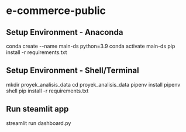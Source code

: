 # e-commerce-public

## Setup Environment - Anaconda


conda create --name main-ds python=3.9
conda activate main-ds
pip install -r requirements.txt


## Setup Environment - Shell/Terminal


mkdir proyek_analisis_data
cd proyek_analisis_data
pipenv install
pipenv shell
pip install -r requirements.txt


## Run steamlit app


streamlit run dashboard.py
